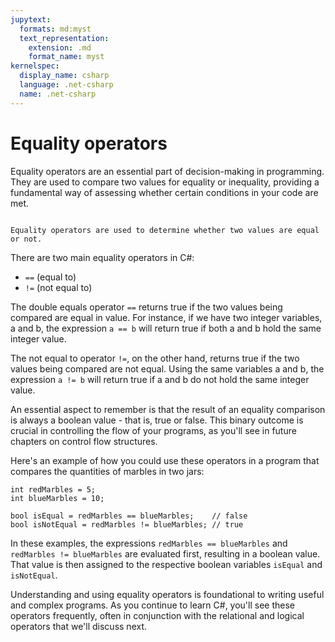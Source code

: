 ```yaml
---
jupytext:
  formats: md:myst
  text_representation:
    extension: .md
    format_name: myst
kernelspec:
  display_name: csharp
  language: .net-csharp
  name: .net-csharp
---
```


# Equality operators

Equality operators are an essential part of decision-making in programming. They are used to compare two values for equality or inequality, providing a fundamental way of assessing whether certain conditions in your code are met.

```{figure} ../images/cover-equality-operators.jpg

Equality operators are used to determine whether two values are equal or not.
```

There are two main equality operators in C#:

- `==` (equal to)
- `!=` (not equal to)

The double equals operator `==` returns true if the two values being compared are equal in value. For instance, if we have two integer variables, a and b, the expression `a == b` will return true if both a and b hold the same integer value.

The not equal to operator `!=`, on the other hand, returns true if the two values being compared are not equal. Using the same variables a and b, the expression `a != b` will return true if a and b do not hold the same integer value.

An essential aspect to remember is that the result of an equality comparison is always a boolean value - that is, true or false. This binary outcome is crucial in controlling the flow of your programs, as you'll see in future chapters on control flow structures.

Here's an example of how you could use these operators in a program that compares the quantities of marbles in two jars:

```{code-cell}
int redMarbles = 5;
int blueMarbles = 10;

bool isEqual = redMarbles == blueMarbles;    // false
bool isNotEqual = redMarbles != blueMarbles; // true
```

In these examples, the expressions `redMarbles == blueMarbles` and `redMarbles != blueMarbles` are evaluated first, resulting in a boolean value. That value is then assigned to the respective boolean variables `isEqual` and `isNotEqual`.

Understanding and using equality operators is foundational to writing useful and complex programs. As you continue to learn C#, you'll see these operators frequently, often in conjunction with the relational and logical operators that we'll discuss next.
